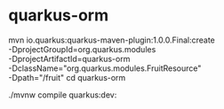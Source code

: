 # quarkus-orm

mvn io.quarkus:quarkus-maven-plugin:1.0.0.Final:create \
    -DprojectGroupId=org.quarkus.modules \
    -DprojectArtifactId=quarkus-orm \
    -DclassName="org.quarkus.modules.FruitResource" \
    -Dpath="/fruit"
cd quarkus-orm

./mvnw compile quarkus:dev:

